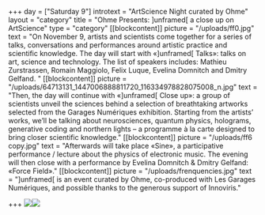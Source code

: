 +++
day = ["Saturday 9"]
introtext = "ArtScience Night curated by Ohme"
layout = "category"
title = "Ohme Presents: ]unframed[ a close up on ArtScience"
type = "category"
[[blockcontent]]
picture = "/uploads/ff0.jpg"
text = "On November 9, artists and scientists come together for a series of talks, conversations and performances around artistic practice and scientific knowledge. The day will start with «]unframed[ Talks»: talks on art, science and technology. The list of speakers includes: Mathieu Zurstrassen, Romain Maggiolo, Felix Luque, Evelina Domnitch and Dmitry Gelfand. "
[[blockcontent]]
picture = "/uploads/64713131_1447006888811720_116334978828075008_n.jpg"
text = "Then, the day will continue with «]unframed[ Close up»: a group of scientists unveil the sciences behind a selection of breathtaking artworks selected from the Garages Numériques exhibition. Starting from the artists’ works, we’ll be talking about neurosciences, quantum physics, holograms, generative coding and northern lights – a programme à la carte designed to bring closer scientific knowledge."
[[blockcontent]]
picture = "/uploads/ff6 copy.jpg"
text = "Afterwards will take place «Sine», a participative performance / lecture about the physics of electronic music. The evening will then close with a performance by Evelina Domnitch & Dmitry Gelfand: «Force Field»."
[[blockcontent]]
picture = "/uploads/frenquencies.jpg"
text = "]unframed[ is an event curated by Ohme, co-produced with Les Garages Numériques, and possible thanks to the generous support of Innoviris."

+++
![](/uploads/logo-06.png)![](/uploads/logo-14.png)